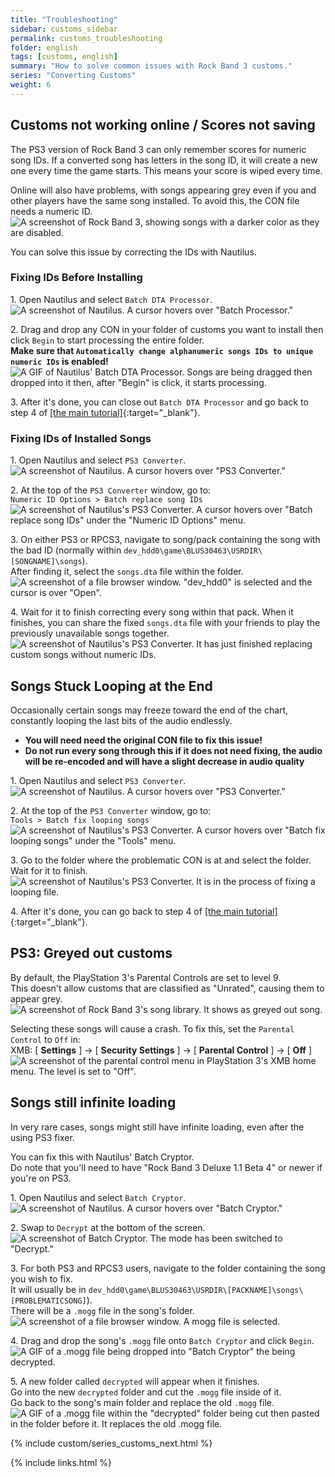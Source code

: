 ```yaml
---
title: "Troubleshooting"
sidebar: customs_sidebar
permalink: customs_troubleshooting
folder: english
tags: [customs, english]
summary: "How to solve common issues with Rock Band 3 customs."
series: "Converting Customs"
weight: 6
---
```


## Customs not working online / Scores not saving
The PS3 version of Rock Band 3 can only remember scores for numeric song IDs. If a converted song has letters in the song ID, it will create a new one every time the game starts. This means your score is wiped every time.

Online will also have problems, with songs appearing grey even if you and other players have the same song installed. To avoid this, the CON file needs a numeric ID.  
![A screenshot of Rock Band 3, showing songs with a darker color as they are disabled.](https://rb3pc.milohax.org/images/trbl/online/missingsong.png "Rock Band 3: Missing Songs Example")

You can solve this issue by correcting the IDs with Nautilus.

### Fixing IDs Before Installing

1\. Open Nautilus and select `Batch DTA Processor`.   
![A screenshot of Nautilus. A cursor hovers over "Batch Processor."](https://rb3pc.milohax.org/images/xtra/customs/nautilushomebatchproc.png "Nautilus")

2\. Drag and drop any CON in your folder of customs you want to install then click `Begin` to start processing the entire folder.  
**Make sure that `Automatically change alphanumeric songs IDs to unique numeric IDs` is enabled!**  
![A GIF of Nautilus' Batch DTA Processor. Songs are being dragged then dropped into it then, after "Begin" is click, it starts processing.](https://rb3pc.milohax.org/images/xtra/customs/nautilusbatchfix.gif "Batch DTA Processor")

3\. After it's done, you can close out `Batch DTA Processor` and go back to step 4 of [[the main tutorial]](https://rb3pc.milohax.org/customs_360toPS3#4){:target="_blank"}.

### Fixing IDs of Installed Songs

1\. Open Nautilus and select `PS3 Converter`.  
![A screenshot of Nautilus. A cursor hovers over "PS3 Converter."](https://rb3pc.milohax.org/images/xtra/customs/nautilushomeps3.png "Nautilus")

2\. At the top of the `PS3 Converter` window, go to:  
`Numeric ID Options > Batch replace song IDs`  
![A screenshot of Nautilus's PS3 Converter. A cursor hovers over "Batch replace song IDs" under the "Numeric ID Options" menu.](https://rb3pc.milohax.org/images/xtra/customs/nautilusps3batchid.png "PS3 Converter")

3\. On either PS3 or RPCS3, navigate to song/pack containing the song with the bad ID (normally within `dev_hdd0\game\BLUS30463\USRDIR\[SONGNAME]\songs`).  
After finding it, select the `songs.dta` file within the folder. 
![A screenshot of a file browser window. "dev_hdd0" is selected and the cursor is over "Open".](https://rb3pc.milohax.org/images/xtra/customs/nautilusps3batchselect.png "Select DTA file to edit")

4\. Wait for it to finish correcting every song within that pack. When it finishes, you can share the fixed `songs.dta` file with your friends to play the previously unavailable songs together.  
![A screenshot of Nautilus's PS3 Converter. It has just finished replacing custom songs without numeric IDs.](https://rb3pc.milohax.org/images/xtra/customs/nautilusps3batchdone.png "PS3 Converter")

## Songs Stuck Looping at the End
Occasionally certain songs may freeze toward the end of the chart, constantly looping the last bits of the audio endlessly.  
* **You will need need the original CON file to fix this issue!**
* **Do not run every song through this if it does not need fixing, the audio will be re-encoded and will have a slight decrease in audio quality**

1\. Open Nautilus and select `PS3 Converter`.  
![A screenshot of Nautilus. A cursor hovers over "PS3 Converter."](https://rb3pc.milohax.org/images/xtra/customs/nautilushomeps3.png "Nautilus")

2\. At the top of the `PS3 Converter` window, go to:  
`Tools > Batch fix looping songs`  
![A screenshot of Nautilus's PS3 Converter. A cursor hovers over "Batch fix looping songs" under the "Tools" menu.](https://rb3pc.milohax.org/images/xtra/customs/nautilusps3batchloop.png "PS3 Converter")

3\. Go to the folder where the problematic CON is at and select the folder.  
Wait for it to finish.  
![A screenshot of Nautilus's PS3 Converter. It is in the process of fixing a looping file.](https://rb3pc.milohax.org/images/xtra/customs/nautilusps3batchloopproc.png "PS3 Converter")

4\. After it's done, you can go back to step 4 of [[the main tutorial]](https://rb3pc.milohax.org/customs_360toPS3#4){:target="_blank"}.

## PS3: Greyed out customs

By default, the PlayStation 3's Parental Controls are set to level 9.  
This doesn't allow customs that are classified as "Unrated", causing them to appear grey. 
![A screenshot of Rock Band 3's song library. It shows as greyed out song.](https://rb3pc.milohax.org/images/xtra/customs/ps3grey.png "Rock Band 3: Grey Songs")

Selecting these songs will cause a crash.
To fix this, set the `Parental Control` to `Off` in:  
XMB: [ **Settings** ] -> [ **Security Settings** ] -> [ **Parental Control** ] -> [ **Off** ]  
![A screenshot of the parental control menu in PlayStation 3's XMB home menu. The level is set to "Off".](https://rb3pc.milohax.org/images/xtra/customs/ps3parental.png "Parental Control")

## Songs still infinite loading

In very rare cases, songs might still have infinite loading, even after the using PS3 fixer.  

You can fix this with Nautilus' Batch Cryptor.  
Do note that you'll need to have "Rock Band 3 Deluxe 1.1 Beta 4" or newer if you're on PS3.  

1\. Open Nautilus and select `Batch Cryptor`.  
![A screenshot of Nautilus. A cursor hovers over "Batch Cryptor."](https://rb3pc.milohax.org/images/xtra/customs/nautilushomecrypt.png "Nautilus")

2\. Swap to `Decrypt` at the bottom of the screen.  
![A screenshot of Batch Cryptor. The mode has been switched to "Decrypt."](https://rb3pc.milohax.org/images/xtra/customs/nautiluscryptdecrypt.png "Batch Cryptor")

3\. For both PS3 and RPCS3 users, navigate to the folder containing the song you wish to fix.  
It will usually be in `dev_hdd0\game\BLUS30463\USRDIR\[PACKNAME]\songs\[PROBLEMATICSONG]`).  
There will be a `.mogg` file in the song's folder.  
![A screenshot of a file browser window. A mogg file is selected.](https://rb3pc.milohax.org/images/xtra/customs/findmogg.png "MOGG File")

4\. Drag and drop the song's `.mogg` file onto `Batch Cryptor` and click `Begin`.  
![A GIF of a .mogg file being dropped into "Batch Cryptor" the being decrypted.](https://rb3pc.milohax.org/images/xtra/customs/nautiluscryptdecryptmogg.gif "Quick Convert")

5\. A new folder called `decrypted` will appear when it finishes.  
Go into the new `decrypted` folder and cut the `.mogg` file inside of it.  
Go back to the song's main folder and replace the old `.mogg` file.
![A GIF of a .mogg file within the "decrypted" folder being cut then pasted in the folder before it. It replaces the old .mogg file.](https://rb3pc.milohax.org/images/xtra/customs/moggreplace.gif "Quick Convert")

{% include custom/series_customs_next.html %}

{% include links.html %}